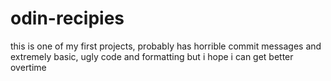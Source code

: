 # odin-recipies
this is one of my first projects, probably has horrible commit messages and extremely basic, ugly code and formatting but i hope i can get better overtime

